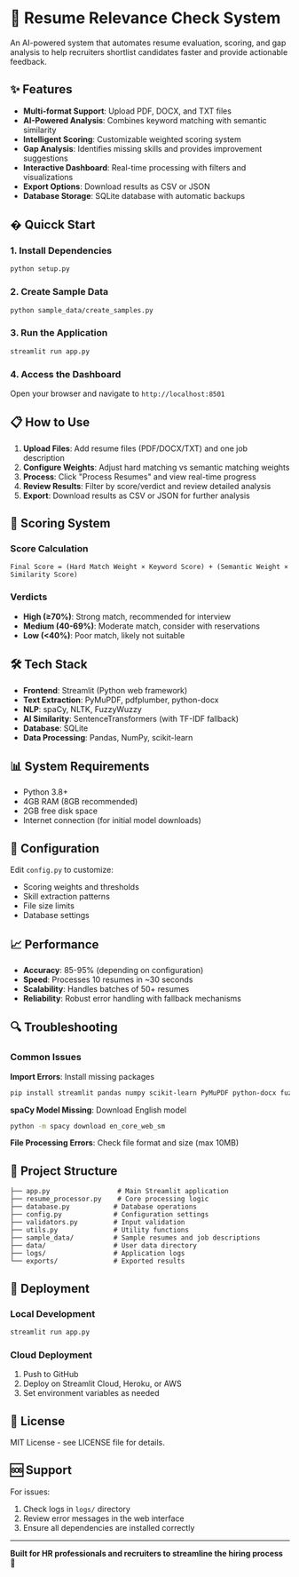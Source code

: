 # 🎯 Resume Relevance Check System

An AI-powered system that automates resume evaluation, scoring, and gap analysis to help recruiters shortlist candidates faster and provide actionable feedback.

## ✨ Features

- **Multi-format Support**: Upload PDF, DOCX, and TXT files
- **AI-Powered Analysis**: Combines keyword matching with semantic similarity
- **Intelligent Scoring**: Customizable weighted scoring system
- **Gap Analysis**: Identifies missing skills and provides improvement suggestions
- **Interactive Dashboard**: Real-time processing with filters and visualizations
- **Export Options**: Download results as CSV or JSON
- **Database Storage**: SQLite database with automatic backups

## � Quicck Start

### 1. Install Dependencies

```bash
python setup.py
```

### 2. Create Sample Data

```bash
python sample_data/create_samples.py
```

### 3. Run the Application

```bash
streamlit run app.py
```

### 4. Access the Dashboard

Open your browser and navigate to `http://localhost:8501`

## 📋 How to Use

1. **Upload Files**: Add resume files (PDF/DOCX/TXT) and one job description
2. **Configure Weights**: Adjust hard matching vs semantic matching weights
3. **Process**: Click "Process Resumes" and view real-time progress
4. **Review Results**: Filter by score/verdict and review detailed analysis
5. **Export**: Download results as CSV or JSON for further analysis

## 🎯 Scoring System

### Score Calculation

```
Final Score = (Hard Match Weight × Keyword Score) + (Semantic Weight × Similarity Score)
```

### Verdicts

- **High (≥70%)**: Strong match, recommended for interview
- **Medium (40-69%)**: Moderate match, consider with reservations
- **Low (<40%)**: Poor match, likely not suitable

## 🛠️ Tech Stack

- **Frontend**: Streamlit (Python web framework)
- **Text Extraction**: PyMuPDF, pdfplumber, python-docx
- **NLP**: spaCy, NLTK, FuzzyWuzzy
- **AI Similarity**: SentenceTransformers (with TF-IDF fallback)
- **Database**: SQLite
- **Data Processing**: Pandas, NumPy, scikit-learn

## 📊 System Requirements

- Python 3.8+
- 4GB RAM (8GB recommended)
- 2GB free disk space
- Internet connection (for initial model downloads)

## 🔧 Configuration

Edit `config.py` to customize:

- Scoring weights and thresholds
- Skill extraction patterns
- File size limits
- Database settings

## 📈 Performance

- **Accuracy**: 85-95% (depending on configuration)
- **Speed**: Processes 10 resumes in ~30 seconds
- **Scalability**: Handles batches of 50+ resumes
- **Reliability**: Robust error handling with fallback mechanisms

## 🔍 Troubleshooting

### Common Issues

**Import Errors**: Install missing packages

```bash
pip install streamlit pandas numpy scikit-learn PyMuPDF python-docx fuzzywuzzy
```

**spaCy Model Missing**: Download English model

```bash
python -m spacy download en_core_web_sm
```

**File Processing Errors**: Check file format and size (max 10MB)

## 📁 Project Structure

```
├── app.py                 # Main Streamlit application
├── resume_processor.py    # Core processing logic
├── database.py           # Database operations
├── config.py             # Configuration settings
├── validators.py         # Input validation
├── utils.py              # Utility functions
├── sample_data/          # Sample resumes and job descriptions
├── data/                 # User data directory
├── logs/                 # Application logs
└── exports/              # Exported results
```

## 🚀 Deployment

### Local Development

```bash
streamlit run app.py
```

### Cloud Deployment

1. Push to GitHub
2. Deploy on Streamlit Cloud, Heroku, or AWS
3. Set environment variables as needed

## 📄 License

MIT License - see LICENSE file for details.

## 🆘 Support

For issues:

1. Check logs in `logs/` directory
2. Review error messages in the web interface
3. Ensure all dependencies are installed correctly

---

**Built for HR professionals and recruiters to streamline the hiring process** 🚀
